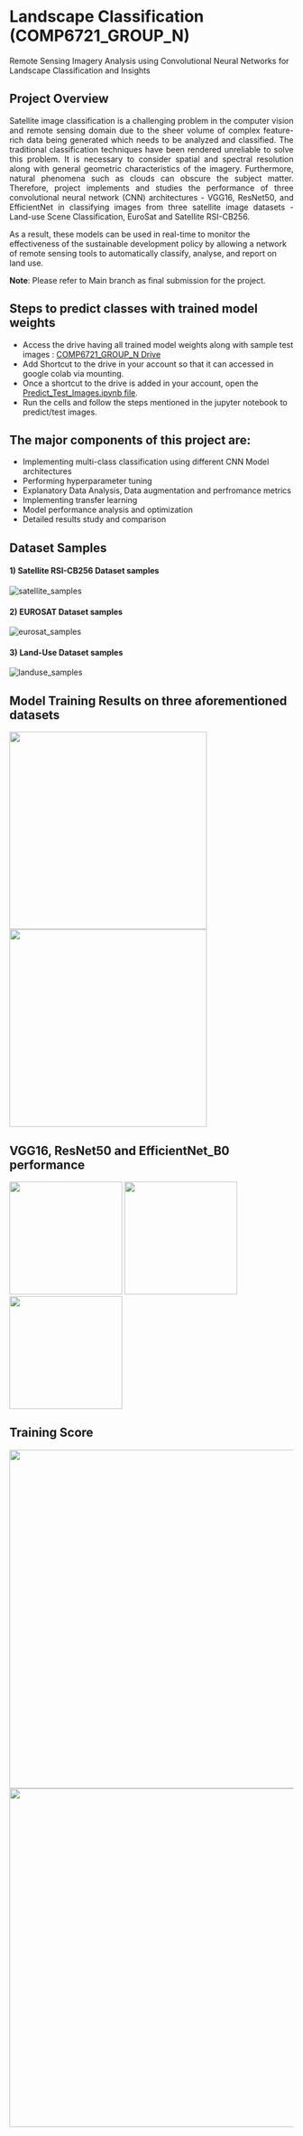 # Landscape Classification (COMP6721_GROUP_N) #
Remote Sensing Imagery Analysis using Convolutional Neural Networks for Landscape Classification and Insights

## Project Overview ##

<p align="justify">
Satellite image classification is a challenging problem in the computer vision and remote sensing domain due to the sheer volume of complex feature-rich data being generated which needs to be analyzed and classified. The traditional classification techniques have been rendered unreliable to solve this problem. It is necessary to consider spatial and spectral resolution along with general geometric characteristics of the imagery. Furthermore, natural phenomena such as clouds can obscure the subject matter. Therefore, project implements and studies the performance of three convolutional neural network (CNN) architectures - VGG16, ResNet50, and EfficientNet in classifying images from three satellite image datasets - Land-use Scene Classification, EuroSat and Satellite RSI-CB256. 

As a result, these models can be used in real-time to monitor the effectiveness of the sustainable development policy by allowing a network of remote sensing tools to automatically classify, analyse, and report on land use. 

**Note**: Please refer to Main branch as final submission for the project. 
</p>

## Steps to predict classes with trained model weights ##

* Access the drive having all trained model weights along with sample test images : [ COMP6721_GROUP_N Drive ](https://drive.google.com/drive/folders/1pVE89-GnIktZOd2Te4tHndG6wkYxyA3T?usp=share_link)
* Add Shortcut to the drive in your account so that it can accessed in google colab via mounting.
* Once a shortcut to the drive is added in your account, open the [ Predict_Test_Images.ipynb file](https://github.com/SabaSalehi/LandscapeClassification/blob/main/Predict_Test_Images.ipynb).
* Run the cells and follow the steps mentioned in the jupyter notebook to predict/test images. 

## The major components of this project are: ##

- Implementing multi-class classification using different CNN Model architectures
- Performing hyperparameter tuning
- Explanatory Data Analysis, Data augmentation and perfromance metrics
- Implementing transfer learning
- Model performance analysis and optimization
- Detailed results study and comparison 

## Dataset Samples ##

#### 1) Satellite RSI-CB256 Dataset samples
![satellite_samples](https://github.com/chouhanpreeti/COMP6721_GROUP_N/blob/main/readme_images/satEx.png)

#### 2) EUROSAT Dataset samples
![eurosat_samples](https://github.com/chouhanpreeti/COMP6721_GROUP_N/blob/main/readme_images/EuEx.png)

#### 3) Land-Use Dataset samples
![landuse_samples](https://github.com/chouhanpreeti/COMP6721_GROUP_N/blob/main/readme_images/landEx.png)

## Model Training Results on three aforementioned datasets ##

<p float="left">
  <img src="https://github.com/chouhanpreeti/COMP6721_GROUP_N/blob/main/readme_images/Val_ACC_overall.JPG" width="350" />
  <img src="https://github.com/chouhanpreeti/COMP6721_GROUP_N/blob/main/readme_images/Val_loss_overall.JPG" width="350" /> 
</p>

## VGG16, ResNet50 and EfficientNet_B0 performance ##

<p float="left">
  <img src="https://github.com/chouhanpreeti/COMP6721_GROUP_N/blob/main/readme_images/VGG16_performance.jpeg" width="200" />
  <img src="https://github.com/chouhanpreeti/COMP6721_GROUP_N/blob/main/readme_images/ResNet50_performance.jpeg" width="200" /> 
  <img src="https://github.com/chouhanpreeti/COMP6721_GROUP_N/blob/main/readme_images/Enet_performance.jpeg" width="200" />
</p>

## Training Score ##
<img src="https://github.com/chouhanpreeti/COMP6721_GROUP_N/blob/main/readme_images/Model_results1.JPG" width="600">
<img src="https://github.com/chouhanpreeti/COMP6721_GROUP_N/blob/main/readme_images/Model_results2.JPG" width="600">

